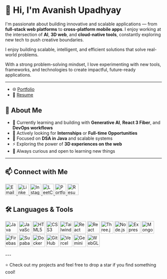 # 👋 Hi, I'm Avanish Upadhyay

I'm passionate about building innovative and scalable applications — from **full-stack web platforms** to **cross-platform mobile apps**. I enjoy working at the intersection of **AI**, **3D web**, and **cloud-native tools**, constantly exploring new tech to push creative boundaries.

I enjoy building scalable, intelligent, and efficient solutions that solve real-world problems.

With a strong problem-solving mindset, I love experimenting with new tools, frameworks, and technologies to create impactful, future-ready applications.

---
- 🌐 [Portfolio](https://avanishportfolio.vercel.app/) <!-- Replace with your portfolio URL -->
- 📄 [Resume](https://drive.google.com/file/d/1lB3fcUQLc2zGdhRZx57MPJocnoKeSwRg/view) <!-- Replace with your resume URL -->

## 🚀 About Me

- 🌱 Currently learning and building with **Generative AI**, **React 3 Fiber**, and **DevOps workflows**  
- 💼 Actively looking for **Internships** or **Full-time Opportunities**
- 🧠 Focused on **DSA in Java** and scalable systems  
- ⚡ Exploring the power of **3D experiences on the web** 
- 🧠 Always curious and open to learning new things  

---

## 📫 Connect with Me

<p align="left">
  <a href="mailto:avanishupadhyay633@gmail.com">
    <img src="https://img.icons8.com/ios-filled/50/000000/new-post.png" alt="Email" width="36"/>
  </a>
  <a href="https://www.linkedin.com/in/avanish633/" target="_blank">
    <img src="https://cdn.jsdelivr.net/gh/devicons/devicon/icons/linkedin/linkedin-original.svg" alt="LinkedIn" width="36"/>
  </a>
  <a href="https://www.instagram.com/theycallmeavanish/" target="_blank">
    <img src="https://img.icons8.com/fluency/48/instagram-new.png" alt="Instagram" width="36"/>
  </a>
  <a href="https://leetcode.com/u/itsmeavanish/" target="_blank">
    <img src="https://upload.wikimedia.org/wikipedia/commons/1/19/LeetCode_logo_black.png" alt="LeetCode" width="36"/>
  </a>
  <a href="https://your-portfolio-link.com" target="_blank">
    <img src="https://img.icons8.com/ios-glyphs/30/domain.png" alt="Portfolio" width="36"/>
  </a>
  <a href="https://your-resume-link.com" target="_blank">
    <img src="https://img.icons8.com/ios-filled/50/resume.png" alt="Resume" width="36"/>
  </a>
</p>



## 🛠️ Languages & Tools

<p align="left">
  <!-- Core -->
  <img src="https://cdn.jsdelivr.net/gh/devicons/devicon/icons/java/java-original.svg" alt="Java" width="40"/>
  <img src="https://cdn.jsdelivr.net/gh/devicons/devicon/icons/javascript/javascript-original.svg" alt="JavaScript" width="40"/>
  <img src="https://cdn.jsdelivr.net/gh/devicons/devicon/icons/html5/html5-original.svg" alt="HTML5" width="40"/>
  <img src="https://cdn.jsdelivr.net/gh/devicons/devicon/icons/css3/css3-original.svg" alt="CSS3" width="40"/>
  <img src="https://cdn.jsdelivr.net/gh/devicons/devicon/icons/tailwindcss/tailwindcss-plain.svg" alt="TailwindCSS" width="40"/>

  <!-- Frontend -->
  <img src="https://cdn.jsdelivr.net/gh/devicons/devicon/icons/react/react-original.svg" alt="React" width="40"/>
  <img src="https://cdn.jsdelivr.net/gh/devicons/devicon/icons/react/react-original.svg" alt="React Native" width="40"/>
  <img src="https://cdn.jsdelivr.net/gh/devicons/devicon/icons/threejs/threejs-original.svg" alt="Three.js" width="40"/>

  <!-- Backend -->
  <img src="https://cdn.jsdelivr.net/gh/devicons/devicon/icons/nodejs/nodejs-original.svg" alt="Node.js" width="40"/>
  <img src="https://cdn.jsdelivr.net/gh/devicons/devicon/icons/express/express-original.svg" alt="Express.js" width="40"/>

  <!-- Databases -->
  <img src="https://cdn.jsdelivr.net/gh/devicons/devicon/icons/mongodb/mongodb-original.svg" alt="MongoDB" width="40"/>
  <img src="https://cdn.jsdelivr.net/gh/devicons/devicon/icons/firebase/firebase-plain.svg" alt="Firebase" width="40"/>
  <img src="https://avatars.githubusercontent.com/u/54469796?s=200&v=4" alt="Supabase" width="40"/>

  <!-- DevOps -->
  <img src="https://cdn.jsdelivr.net/gh/devicons/devicon/icons/docker/docker-original.svg" alt="Docker" width="40"/>
  <img src="https://cdn.jsdelivr.net/gh/devicons/devicon/icons/github/github-original.svg" alt="GitHub" width="40"/>
  <img src="https://cdn.jsdelivr.net/gh/devicons/devicon/icons/vercel/vercel-original.svg" alt="Vercel" width="40"/>

  <!-- AI/3D Tools -->
  <img src="https://upload.wikimedia.org/wikipedia/commons/5/5f/Google_Gemini_logo.svg" alt="Gemini" width="40"/>
  <img src="https://upload.wikimedia.org/wikipedia/commons/a/a0/WebGL_Logo.svg" alt="WebGL" width="40"/>
</p>
---

⭐ Check out my projects and feel free to drop a star if you find something cool!

